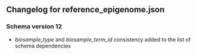 ## Changelog for reference_epigenome.json

### Schema version 12
    
* *biosample_type* and *biosample_term_id* consistency added to the list of schema dependencies
